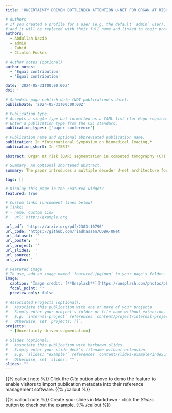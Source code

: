 ```yaml
---
title: 'UNCERTAINTY DRIVEN BOTTLENECK ATTENTION U-NET FOR ORGAN AT RISK SEGMENTATION'

# Authors
# If you created a profile for a user (e.g. the default `admin` user), write the username (folder name) here
# and it will be replaced with their full name and linked to their profile.
authors:
  - Abdullah Nazib
  - admin
  - Zahid
  - Clinton Fookes

# Author notes (optional)
author_notes:
  - 'Equal contribution'
  - 'Equal contribution'

date: '2024-05-31T00:00:00Z'
doi: ''

# Schedule page publish date (NOT publication's date).
publishDate: '2024-05-31T00:00:00Z'

# Publication type.
# Accepts a single type but formatted as a YAML list (for Hugo requirements).
# Enter a publication type from the CSL standard.
publication_types: ['paper-conference']

# Publication name and optional abbreviated publication name.
publication: In *International Symposium on Biomedical Imaging,*
publication_short: In *ISBI*

abstract: Organ at risk (OAR) segmentation in computed tomography (CT) imagery is a difficult task for automated segmentation methods and can be crucial for downstream radiation treatment planning. U-net has become a de-facto standard for medical image segmentation and is frequently used as a common baseline in medical image segmentation tasks. In this paper, we propose a multiple decoder U-net architecture and use the segmentation disagreement between the decoders as attention to the bottleneck of the network for segmentation refinement. While feature correlation is considered as attention in most cases, in our case it is the uncertainty from the network used as attention. For accurate segmentation, we also proposed a CT intensity integrated regularization loss. Proposed regularisation helps model understand the intensity distribution of low contrast tissues. We tested our model on two publicly available OAR challenge datasets. We also conducted the ablation on each datasets with the proposed attention module and regularization loss. Experimental results demonstrate a clear accuracy improvement on both datasets.

# Summary. An optional shortened abstract.
summary: The paper introduces a multiple decoder U-net architecture for improved Organ at Risk (OAR) segmentation in CT images, crucial for radiation treatment planning. It uses segmentation disagreement between decoders as an attention mechanism and incorporates a CT intensity integrated regularization loss to handle low contrast tissues. Tested on two public OAR challenge datasets, the proposed methods significantly enhance segmentation accuracy.

tags: []

# Display this page in the Featured widget?
featured: true

# Custom links (uncomment lines below)
# links:
# - name: Custom Link
#   url: http://example.org

url_pdf: 'https://arxiv.org/pdf/2303.10796'
url_code: 'https://github.com/riadhassan/UDBA-UNet'
url_dataset: ''
url_poster: ''
url_project: ''
url_slides: ''
url_source: ''
url_video: ''

# Featured image
# To use, add an image named `featured.jpg/png` to your page's folder.
image:
  caption: 'Image credit: [**Unsplash**](https://unsplash.com/photos/pLCdAaMFLTE)'
  focal_point: ''
  preview_only: false

# Associated Projects (optional).
#   Associate this publication with one or more of your projects.
#   Simply enter your project's folder or file name without extension.
#   E.g. `internal-project` references `content/project/internal-project/index.md`.
#   Otherwise, set `projects: []`.
projects:
  - [Uncertainty driven segmentation]

# Slides (optional).
#   Associate this publication with Markdown slides.
#   Simply enter your slide deck's filename without extension.
#   E.g. `slides: "example"` references `content/slides/example/index.md`.
#   Otherwise, set `slides: ""`.
slides: ""
---
```


{{% callout note %}}
Click the _Cite_ button above to demo the feature to enable visitors to import publication metadata into their reference management software.
{{% /callout %}}

{{% callout note %}}
Create your slides in Markdown - click the _Slides_ button to check out the example.
{{% /callout %}}

<!-- Add the publication's **full text** or **supplementary notes** here. You can use rich formatting such as including [code, math, and images](https://docs.hugoblox.com/content/writing-markdown-latex/). -->
